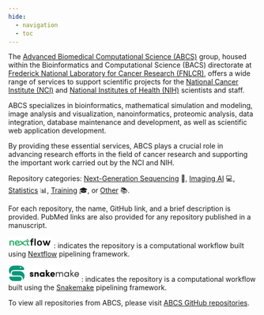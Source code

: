 ```yaml
---
hide:
  - navigation
  - toc
---
```


The [Advanced Biomedical Computational Science (ABCS)](https://frederick.cancer.gov/research/bioinformatics-and-computational-science/advanced-biomedical-computational-science) group, housed within the Bioinformatics and Computational Science (BACS) directorate at [Frederick National Laboratory for Cancer Research (FNLCR)](https://frederick.cancer.gov/), offers a wide range of services to support scientific projects for the [National Cancer Institute (NCI)](https://www.cancer.gov/) and [National Institutes of Health (NIH)](https://www.nih.gov/) scientists and staff.

ABCS specializes in bioinformatics, mathematical simulation and modeling, image analysis and visualization, nanoinformatics, proteomic analysis, data integration, database maintenance and development, as well as scientific web application development.

By providing these essential services, ABCS plays a crucial role in advancing research efforts in the field of cancer research and supporting the important work carried out by the NCI and NIH.

Repository categories: [Next-Generation Sequencing](ngs.md) 🧬, [Imaging AI](imaging-ai.md) 💻, [Statistics](statistics.md) 📊, [Training](training.md) 🎓, or [Other](other.md) 📚. 

For each repository, the name, GitHub link, and a brief description is provided. PubMed links are also provided for any repository published in a manuscript. 

![nextflow](images/nextflow-small.svg) : indicates the repository is a computational workflow built using [Nextflow](https://www.nextflow.io/) pipelining framework.

![snakemake](images/snakemake-small.svg) : indicates the repository is a computational workflow built using the [Snakemake](https://snakemake.readthedocs.io/en/stable/) pipelining framework. 

To view all repositories from ABCS, please visit [ABCS GitHub repositories](https://github.com/abcsFrederick).

